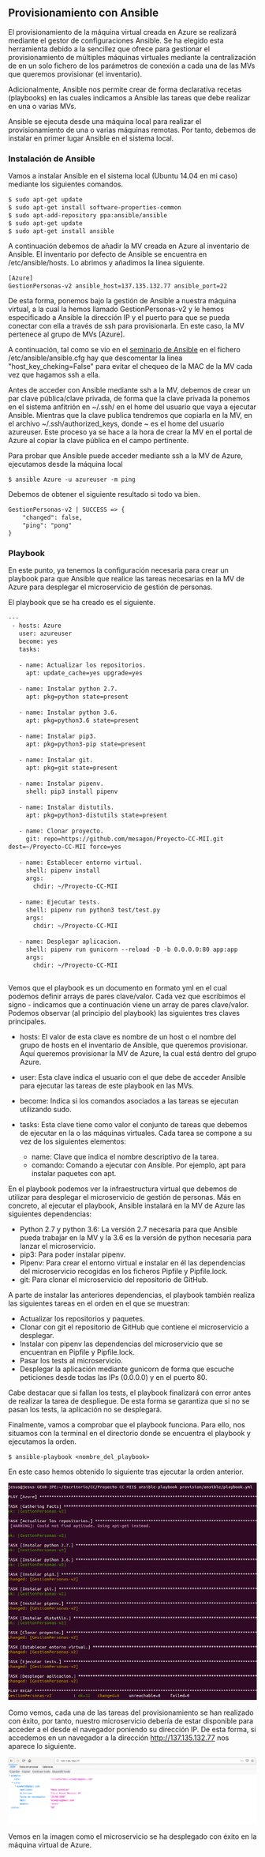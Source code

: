 ## Provisionamiento con Ansible

El provisionamiento de la máquina virtual creada en Azure se realizará mediante el gestor de
configuraciones Ansible. Se ha elegido esta herramienta debido a la sencillez que ofrece para
gestionar el provisionamiento de múltiples máquinas virtuales mediante la centralización de
en un solo fichero de los parámetros de conexión a cada una de las MVs que queremos provisionar
(el inventario).

Adicionalmente, Ansible nos permite crear de forma declarativa recetas (playbooks) en las cuales indicamos a Ansible las tareas que debe realizar en una o varias MVs.

Ansible se ejecuta desde una máquina local para realizar el provisionamiento de una o varias
máquinas remotas. Por tanto, debemos de instalar en primer lugar Ansible en el sistema local.

### Instalación de Ansible

Vamos a instalar Ansible en el sistema local (Ubuntu 14.04 en mi caso) mediante los siguientes comandos.

~~~
$ sudo apt-get update
$ sudo apt-get install software-properties-common
$ sudo apt-add-repository ppa:ansible/ansible
$ sudo apt-get update
$ sudo apt-get install ansible
~~~

A continuación debemos de añadir la MV creada en Azure al inventario de Ansible. El inventario por defecto de Ansible se encuentra en /etc/ansible/hosts. Lo abrimos y añadimos la línea siguiente.

~~~
[Azure]
GestionPersonas-v2 ansible_host=137.135.132.77 ansible_port=22
~~~

De esta forma, ponemos bajo la gestión de Ansible a nuestra máquina virtual, a la cual la hemos llamado GestionPersonas-v2 y le hemos especificado a Ansible la dirección IP y el puerto para que se pueda conectar con ella a través de ssh para provisionarla. En este caso, la MV pertenece al grupo de MVs [Azure].

A continuación, tal como se vio en el [seminario de Ansible](https://www.youtube.com/watch?v=gFd9aj78_SM) en el fichero /etc/ansible/ansible.cfg hay que descomentar la línea "host_key_cheking=False" para evitar el chequeo de la MAC de la MV cada vez que hagamos ssh a ella.

Antes de acceder con Ansible mediante ssh a la MV, debemos de crear un par clave pública/clave privada, de forma que la clave privada la ponemos en el sistema anfitrión en ~/.ssh/ en el home del usuario que vaya a ejecutar Ansible. Mientras que la clave publica tendremos que copiarla en la MV, en el archivo ~/.ssh/authorized_keys, donde ~ es el home del usuario azureuser. Este proceso ya se hace a la hora de crear la MV en el portal de Azure al copiar la clave pública en el campo pertinente.

Para probar que Ansible puede acceder mediante ssh a la MV de Azure, ejecutamos desde la máquina local

~~~
$ ansible Azure -u azureuser -m ping
~~~

Debemos de obtener el siguiente resultado si todo va bien.

~~~
GestionPersonas-v2 | SUCCESS => {
    "changed": false,
    "ping": "pong"
}
~~~

### Playbook

En este punto, ya tenemos la configuración necesaria para crear un playbook para que Ansible que realice las tareas necesarias en la MV de Azure para desplegar el microservicio de gestión de personas.

El playbook que se ha creado es el siguiente.

~~~
---
 - hosts: Azure
   user: azureuser
   become: yes
   tasks:

   - name: Actualizar los repositorios.
     apt: update_cache=yes upgrade=yes

   - name: Instalar python 2.7.
     apt: pkg=python state=present

   - name: Instalar python 3.6.
     apt: pkg=python3.6 state=present

   - name: Instalar pip3.
     apt: pkg=python3-pip state=present

   - name: Instalar git.
     apt: pkg=git state=present

   - name: Instalar pipenv.
     shell: pip3 install pipenv

   - name: Instalar distutils.
     apt: pkg=python3-distutils state=present

   - name: Clonar proyecto.
     git: repo=https://github.com/mesagon/Proyecto-CC-MII.git dest=~/Proyecto-CC-MII force=yes

   - name: Establecer entorno virtual.
     shell: pipenv install
     args:
       chdir: ~/Proyecto-CC-MII

   - name: Ejecutar tests.
     shell: pipenv run python3 test/test.py
     args:
       chdir: ~/Proyecto-CC-MII

   - name: Desplegar aplicacion.
     shell: pipenv run gunicorn --reload -D -b 0.0.0.0:80 app:app
     args:
       chdir: ~/Proyecto-CC-MII
     
~~~

Vemos que el playbook es un documento en formato yml en el cual podemos definir arrays de pares clave/valor. Cada vez que escribimos el signo - indicamos que a continuación viene un array de pares clave/valor. Podemos observar (al principio del playbook) las siguientes tres claves principales.

- hosts: El valor de esta clave es nombre de un host o el nombre del grupo de hosts en el inventario de Ansible, que queremos provisionar. Aquí queremos provisionar la MV de Azure, la cual está dentro del grupo Azure.
- user: Esta clave indica el usuario con el que debe de acceder Ansible para ejecutar las tareas de este playbook en las MVs.
- become: Indica si los comandos asociados a las tareas se ejecutan utilizando sudo.
- tasks: Esta clave tiene como valor el conjunto de tareas que debemos de ejecutar en la o las máquinas virtuales. Cada tarea se compone a su vez de los siguientes elementos:

  - name: Clave que indica el nombre descriptivo de la tarea.
  - comando: Comando a ejecutar con Ansible. Por ejemplo, apt para instalar paquetes con apt.

En el playbook podemos ver la infraestructura virtual que debemos de utilizar para desplegar el microservicio de gestión de personas. Más en concreto, al ejecutar el playbook, Ansible instalará en la MV de Azure las siguientes dependencias:

- Python 2.7 y python 3.6: La versión 2.7 necesaria para que Ansible pueda trabajar en la MV y la 3.6 es la versión de python necesaria para lanzar el microservicio.
- pip3: Para poder instalar pipenv.
- Pipenv: Para crear el entorno virtual e instalar en él las dependencias del microservicio recogidas en los ficheros Pipfile y Pipfile.lock.
- git: Para clonar el microservicio del repositorio de GitHub.

A parte de instalar las anteriores dependencias, el playbook también realiza las siguientes tareas en el orden en el que se muestran:

- Actualizar los repositorios y paquetes.
- Clonar con git el repositorio de GitHub que contiene el microservicio a desplegar.
- Instalar con pipenv las dependencias del microservicio que se encuentran en Pipfile y Pipfile.lock.
- Pasar los tests al microservicio.
- Desplegar la aplicación mediante gunicorn de forma que escuche peticiones desde todas las IPs (0.0.0.0) y en el puerto 80.

Cabe destacar que si fallan los tests, el playbook finalizará con error antes de realizar la tarea de despliegue. De esta forma se garantiza que si no se pasan los tests, la aplicación no se desplegará.

Finalmente, vamos a comprobar que el playbook funciona. Para ello, nos situamos con la terminal en el directorio donde se encuentra el playbook y ejecutamos la orden.

~~~
$ ansible-playbook <nombre_del_playbook>
~~~

En este caso hemos obtenido lo siguiente tras ejecutar la orden anterior.

![Imagen no encontrada](img/provisionamientoExito.png)

Como vemos, cada una de las tareas del provisionamiento se han realizado con éxito, por tanto, nuestro microservicio debería de estar disponible para acceder a el desde el navegador poniendo su dirección IP. De esta forma, si accedemos en un navegador a la dirección http://137.135.132.77 nos aparece lo siguiente.

![Imagen no encontrada](img/despliegueExito.png)

Vemos en la imagen como el microservicio se ha desplegado con éxito en la máquina virtual de Azure.
